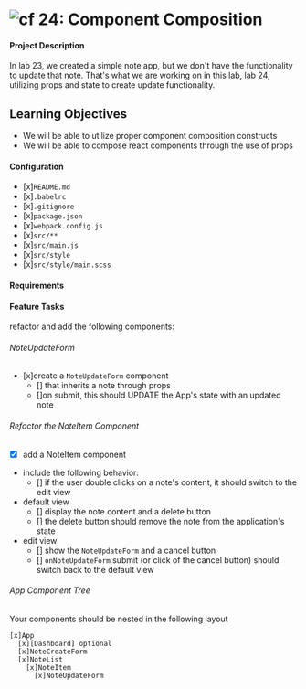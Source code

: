 ![cf](https://i.imgur.com/7v5ASc8.png) 24: Component Composition
======
#### Project Description

In lab 23, we created a simple note app, but we don't have the functionality to update that note. That's what we are working on in this lab, lab 24, utilizing props and state to create update functionality.

## Learning Objectives
* We will be able to utilize proper component composition constructs
* We will be able to compose react components through the use of props

#### Configuration  
* [x]`README.md`
* [x]`.babelrc`
* [x]`.gitignore`
* [x]`package.json`
* [x]`webpack.config.js`
* [x]`src/**`
* [x]`src/main.js`
* [x]`src/style`
* [x]`src/style/main.scss`

#### Requirements  
#### Feature Tasks
refactor and add the following components:

###### NoteUpdateForm
* [x]create a `NoteUpdateForm` component
    - [] that inherits a note through props
  * []on submit, this should UPDATE the App's state with an updated note

###### Refactor the NoteItem Component
* [x] add a NoteItem component
* include the following behavior:
  * [] if the user double clicks on a note's content, it should switch to the edit view  
* default view
  * [] display the note content and a delete button
  * [] the delete button should remove the note from the application's state
* edit view
  * [] show the `NoteUpdateForm` and a cancel button
  * [] `onNoteUpdateForm` submit (or click of the cancel button) should switch back to the default view

###### App Component Tree
Your components should be nested in the following layout  
```
[x]App
  [x][Dashboard] optional
  [x]NoteCreateForm
  [x]NoteList
    [x]NoteItem
      [x]NoteUpdateForm
```
